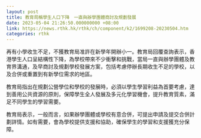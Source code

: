 ```yaml
---
layout: post
title: 教育局稱學生人口下降　一直與辦學團體商討及規劃發展
date: 2023-05-04 21:26:50.000000000 +08:00
link: https://news.rthk.hk/rthk/ch/component/k2/1699208-20230504.htm
categories: rthk
---
```


再有小學收生不足，不獲教育局准許在新學年開辦小一。教育局回覆查詢表示，香港學生人口呈結構性下降，為學校帶來不少衝擊和挑戰，當局一直與辦學團體及教育界溝通，及早商討及規劃學校發展方案，包括考慮停辦長期收生不足的學校，以及合併或重置到有新學位需求的地區。
 
教育局指出在規劃公營學位和學校的發展時，必須以學生學習利益為首要考慮，達到善用公共資源的原則，保障學生全人發展及多元化學習機會，提升教育質素，滿足不同學生的學習需要。
 
教育局表示，一般而言，如果辦學團體或學校有意合併，可提出申請及提交合併計劃詳情。如有需要，會為學校提供支援和協助，確保學生的學習和支援獲充分保障。
